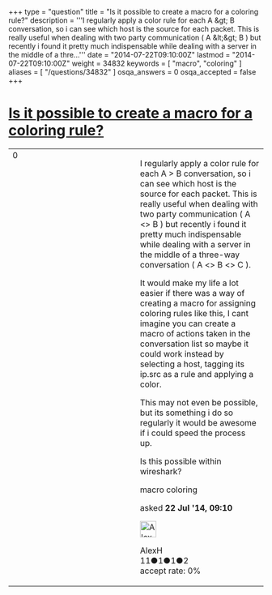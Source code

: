 +++
type = "question"
title = "Is it possible to create a macro for a coloring rule?"
description = '''I regularly apply a color rule for each A &amp;gt; B conversation, so i can see which host is the source for each packet. This is really useful when dealing with two party communication ( A &amp;lt;&amp;gt; B ) but recently i found it pretty much indispensable while dealing with a server in the middle of a thre...'''
date = "2014-07-22T09:10:00Z"
lastmod = "2014-07-22T09:10:00Z"
weight = 34832
keywords = [ "macro", "coloring" ]
aliases = [ "/questions/34832" ]
osqa_answers = 0
osqa_accepted = false
+++

<div class="headNormal">

# [Is it possible to create a macro for a coloring rule?](/questions/34832/is-it-possible-to-create-a-macro-for-a-coloring-rule)

</div>

<div id="main-body">

<div id="askform">

<table id="question-table" style="width:100%;"><colgroup><col style="width: 50%" /><col style="width: 50%" /></colgroup><tbody><tr class="odd"><td style="width: 30px; vertical-align: top"><div class="vote-buttons"><div id="post-34832-score" class="post-score" title="current number of votes">0</div><div id="favorite-count" class="favorite-count"></div></div></td><td><div id="item-right"><div class="question-body"><p>I regularly apply a color rule for each A &gt; B conversation, so i can see which host is the source for each packet. This is really useful when dealing with two party communication ( A &lt;&gt; B ) but recently i found it pretty much indispensable while dealing with a server in the middle of a three-way conversation ( A &lt;&gt; B &lt;&gt; C ).</p><p>It would make my life a lot easier if there was a way of creating a macro for assigning coloring rules like this, I cant imagine you can create a macro of actions taken in the conversation list so maybe it could work instead by selecting a host, tagging its ip.src as a rule and applying a color.</p><p>This may not even be possible, but its something i do so regularly it would be awesome if i could speed the process up.</p><p>Is this possible within wireshark?</p></div><div id="question-tags" class="tags-container tags">macro coloring</div><div id="question-controls" class="post-controls"></div><div class="post-update-info-container"><div class="post-update-info post-update-info-user"><p>asked <strong>22 Jul '14, 09:10</strong></p><img src="https://secure.gravatar.com/avatar/a78a6780cf81ac79e2e91d3d4e860709?s=32&amp;d=identicon&amp;r=g" class="gravatar" width="32" height="32" alt="AlexH&#39;s gravatar image" /><p>AlexH<br />
<span class="score" title="11 reputation points">11</span><span title="1 badges"><span class="badge1">●</span><span class="badgecount">1</span></span><span title="1 badges"><span class="silver">●</span><span class="badgecount">1</span></span><span title="2 badges"><span class="bronze">●</span><span class="badgecount">2</span></span><br />
<span class="accept_rate" title="Rate of the user&#39;s accepted answers">accept rate:</span> <span title="AlexH has no accepted answers">0%</span></p></div></div><div id="comments-container-34832" class="comments-container"></div><div id="comment-tools-34832" class="comment-tools"></div><div class="clear"></div><div id="comment-34832-form-container" class="comment-form-container"></div><div class="clear"></div></div></td></tr></tbody></table>

</div>

</div>

